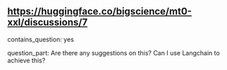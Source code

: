 ## https://huggingface.co/bigscience/mt0-xxl/discussions/7

contains_question: yes

question_part: Are there any suggestions on this? Can I use Langchain to achieve this?